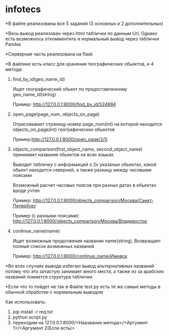 # infotecs

*В файле реализованы все 5 заданий (3 основных и 2 дополнительных)

*Весь вывод реализован через html таблички по данным Url, Однако есть возможнось откомментить и нормальный вывод через таблички Pandas

*Серверная часть реализована на flask

*В файлике есть класс для хранения географических обьектов, и 4 метода:
  1. find_by_id(geo_name_id) 
      
      Ищет географический обьект по предоставленному geo_name_id(string)
      
      Пример: http://127.0.0.1:8000/find_by_id/524894
  
  2. open_page(page_num, objects_on_page)
      
      Отрисовывает страницу номер page_num(int) на которой находится objects_on_page(int) географических обьектов
      
      Пример:http://127.0.0.1:8000/open_page/2/5
     
  3. objects_comparison(first_object_name, second_object_name) принимает названия обьектов на всех языках.
      
      Выводит табличку с информаицей о 2х указаных обьектах, какой обьект находится северней, а также разницу между часовыми поясами
      
      Возможный расчет часовых поясов при разных датах в обьектах вроде учтен
      
      Пример: http://127.0.0.1:8000/objects_comparison/Москва/Санкт-Петербург
      
      Пример (с разными поясами): http://127.0.0.1:8000/objects_comparison/Москва/Владивосток
     
  4. continue_name(name) 
      
      Ищет возможные продолжения названия name(string), Возвращает полный список возможных названий
      
      Пример: http://127.0.0.1:8000/continue_name/Ижевск

*Во всех случаях вывода избегаю вывод альтернативных названий потому что это зачастую занимает много места, а также из за арабских названий ломается структура таблички

*Если что то пойдет не так в Файле test.py есть те же самые методы в обычной обработке с нормальным выводом

Как использовать:
  1. pip install -r req.txt
  2. python script.py
  3. переходим на 127.0.0.1:8000/<Наазвание метода>/<Аргумент 1>/<Аргумент 2(Если есть)>
